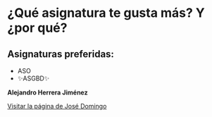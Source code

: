 # ¿Qué asignatura te gusta más? Y ¿por qué?

## Asignaturas preferidas:
- ASO
- ✨ASGBD✨

**Alejandro Herrera Jiménez**

[Visitar la página de José Domingo](https://www.josedomingo.org/pledin/)
